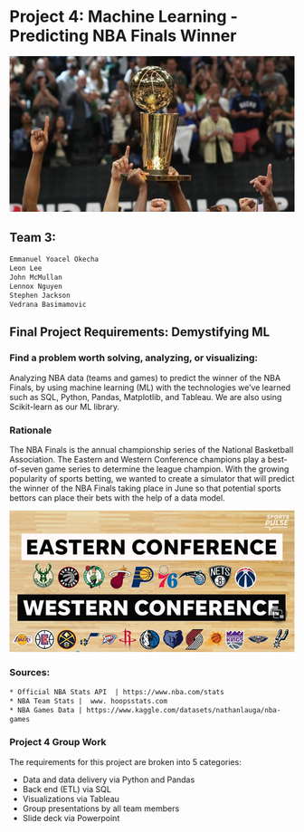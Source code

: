 # Project 4: Machine Learning - Predicting NBA Finals Winner 

![Alt text](/Images/cover.png)


## Team 3:

    Emmanuel Yoacel Okecha
    Leon Lee
    John McMullan
    Lennox Nguyen
    Stephen Jackson
    Vedrana Basimamovic


## Final Project Requirements: Demystifying ML

### Find a problem worth solving, analyzing, or visualizing:
  Analyzing NBA data (teams and games) to predict the winner of the NBA Finals, by using machine learning (ML) with the technologies we’ve learned such as SQL, Python, Pandas, Matplotlib, and Tableau. We are also using Scikit-learn as our ML library. 
  
### Rationale
  The NBA Finals is the annual championship series of the National Basketball Association. The Eastern and Western Conference champions play a best-of-seven game series to determine the league champion. With the growing popularity of sports betting, we wanted to create a simulator that will predict the winner of the NBA Finals taking place in June so that potential sports bettors can place their bets with the help of a data model.
  
  ![Alt text](/Images/alt_cover.png)
  
### Sources:
  
    * Official NBA Stats API  | https://www.nba.com/stats 
    * NBA Team Stats |  www. hoopsstats.com
    * NBA Games Data | https://www.kaggle.com/datasets/nathanlauga/nba-games

### Project 4 Group Work

  The requirements for this project are broken into 5 categories:
   * Data and data delivery via Python and Pandas
   * Back end (ETL) via SQL
   * Visualizations via Tableau
   * Group presentations by all team members
   * Slide deck via Powerpoint
